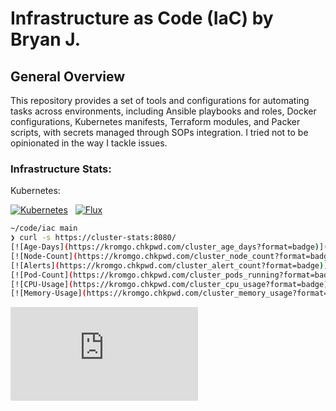# Infrastructure as Code (IaC) by Bryan J.

## General Overview

This repository provides a set of tools and configurations for automating tasks across environments, including Ansible playbooks and roles, Docker configurations, Kubernetes manifests, Terraform modules, and Packer scripts, with secrets managed through SOPs integration. I tried not to be opinionated in the way I tackle issues.

### Infrastructure Stats:
<div align="left">
Kubernetes:

[![Kubernetes](https://img.shields.io/endpoint?url=https%3A%2F%2Fkromgo.chkpwd.com%2Fkubernetes_version&style=for-the-badge&logo=kubernetes&logoColor=white&color=blue&label=k8s)](https://kubernetes.io)&nbsp;&nbsp;
[![Flux](https://img.shields.io/endpoint?url=https%3A%2F%2Fkromgo.chkpwd.com%2Fflux_version&style=for-the-badge&logo=flux&logoColor=white&color=blue&label=flux)](https://fluxcd.io)

```bash
~/code/iac main
❯ curl -s https://cluster-stats:8080/
[![Age-Days](https://kromgo.chkpwd.com/cluster_age_days?format=badge)](https://github.com/kashalls/kromgo/)&nbsp;
[![Node-Count](https://kromgo.chkpwd.com/cluster_node_count?format=badge)](https://github.com/kashalls/kromgo/)&nbsp;
[![Alerts](https://kromgo.chkpwd.com/cluster_alert_count?format=badge)](https://github.com/kashalls/kromgo/)&nbsp;
[![Pod-Count](https://kromgo.chkpwd.com/cluster_pods_running?format=badge)](https://github.com/kashalls/kromgo/)&nbsp;
[![CPU-Usage](https://kromgo.chkpwd.com/cluster_cpu_usage?format=badge)](https://github.com/kashalls/kromgo/)&nbsp;
[![Memory-Usage](https://kromgo.chkpwd.com/cluster_memory_usage?format=badge)](https://github.com/kashalls/kromgo/)&nbsp;
```

<iframe src="https://kromgo.chkpwd.com/kubernetes_version" frameborder="0"></iframe>

</div>
